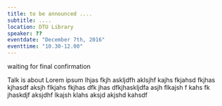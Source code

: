 ```yaml
---
title: to be announced ....
subtitle: ....
location: DTU Library
speaker: ??
eventdate: "December 7th, 2016"
eventtime: "10.30-12.00"
---
```


waiting for final confirmation

Talk is about Lorem ipsum lhjas fkjh askljdfh aklsjhf kajhs fkjahsd fkjhas kjhasdf
aksjh flkjahs fkjhas dfk jhas dfkjhaskljdfa
asjh flkajsh f kahs fk jhaskdjf
aksjdhf lkajsh klahs
aksjd akjshd kahsdf
